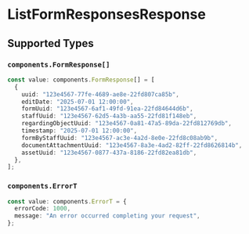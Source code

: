 # ListFormResponsesResponse


## Supported Types

### `components.FormResponse[]`

```typescript
const value: components.FormResponse[] = [
  {
    uuid: "123e4567-77fe-4689-ae8e-22fd807ca85b",
    editDate: "2025-07-01 12:00:00",
    formUuid: "123e4567-6af1-49fd-91ea-22fd84644d6b",
    staffUuid: "123e4567-62d5-4a3b-aa55-22fd81f148eb",
    regardingObjectUuid: "123e4567-0a81-47a5-89da-22fd812769db",
    timestamp: "2025-07-01 12:00:00",
    formByStaffUuid: "123e4567-ac3e-4a2d-8e0e-22fd8c08ab9b",
    documentAttachmentUuid: "123e4567-8a3e-4ad2-82ff-22fd8626814b",
    assetUuid: "123e4567-0877-437a-8186-22fd82ea81db",
  },
];
```

### `components.ErrorT`

```typescript
const value: components.ErrorT = {
  errorCode: 1000,
  message: "An error occurred completing your request",
};
```

